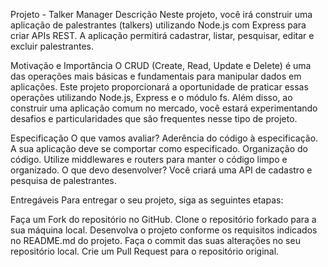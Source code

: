 Projeto - Talker Manager
Descrição
Neste projeto, você irá construir uma aplicação de palestrantes (talkers) utilizando Node.js com Express para criar APIs REST. A aplicação permitirá cadastrar, listar, pesquisar, editar e excluir palestrantes.

Motivação e Importância
O CRUD (Create, Read, Update e Delete) é uma das operações mais básicas e fundamentais para manipular dados em aplicações. Este projeto proporcionará a oportunidade de praticar essas operações utilizando Node.js, Express e o módulo fs. Além disso, ao construir uma aplicação comum no mercado, você estará experimentando desafios e particularidades que são frequentes nesse tipo de projeto.

Especificação
O que vamos avaliar?
Aderência do código à especificação. A sua aplicação deve se comportar como especificado.
Organização do código. Utilize middlewares e routers para manter o código limpo e organizado.
O que devo desenvolver?
Você criará uma API de cadastro e pesquisa de palestrantes.

Entregáveis
Para entregar o seu projeto, siga as seguintes etapas:

Faça um Fork do repositório no GitHub.
Clone o repositório forkado para a sua máquina local.
Desenvolva o projeto conforme os requisitos indicados no README.md do projeto.
Faça o commit das suas alterações no seu repositório local.
Crie um Pull Request para o repositório original.
